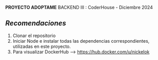 **PROYECTO ADOPTAME**
BACKEND III : CoderHouse - Diciembre 2024

## *Recomendaciones*

1. Clonar el repositorio
2. Iniciar Node e instalar todas las dependencias correspondientes, utilizadas en este proyecto.
3. Para visualizar DockerHub --> https://hub.docker.com/u/nickelok